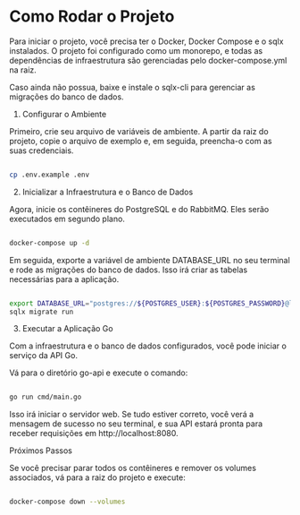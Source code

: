 # Como Rodar o Projeto

Para iniciar o projeto, você precisa ter o Docker, Docker Compose e o sqlx instalados. O projeto foi configurado como um monorepo, e todas as dependências de infraestrutura são gerenciadas pelo docker-compose.yml na raiz.

Caso ainda não possua, baixe e instale o sqlx-cli para gerenciar as migrações do banco de dados.

1. Configurar o Ambiente

Primeiro, crie seu arquivo de variáveis de ambiente. A partir da raiz do projeto, copie o arquivo de exemplo e, em seguida, preencha-o com as suas credenciais.

```Bash

cp .env.example .env

```

2. Inicializar a Infraestrutura e o Banco de Dados

Agora, inicie os contêineres do PostgreSQL e do RabbitMQ. Eles serão executados em segundo plano.


```Bash

docker-compose up -d

```

Em seguida, exporte a variável de ambiente DATABASE_URL no seu terminal e rode as migrações do banco de dados. Isso irá criar as tabelas necessárias para a aplicação.

```Bash

export DATABASE_URL="postgres://${POSTGRES_USER}:${POSTGRES_PASSWORD}@localhost:5432/${POSTGRES_DB}?sslmode=disable"
sqlx migrate run

```


3. Executar a Aplicação Go

Com a infraestrutura e o banco de dados configurados, você pode iniciar o serviço da API Go.

Vá para o diretório go-api e execute o comando:

```Bash

go run cmd/main.go

```

Isso irá iniciar o servidor web. Se tudo estiver correto, você verá a mensagem de sucesso no seu terminal, e sua API estará pronta para receber requisições em http://localhost:8080.

Próximos Passos

Se você precisar parar todos os contêineres e remover os volumes associados, vá para a raiz do projeto e execute:

```Bash

docker-compose down --volumes

```